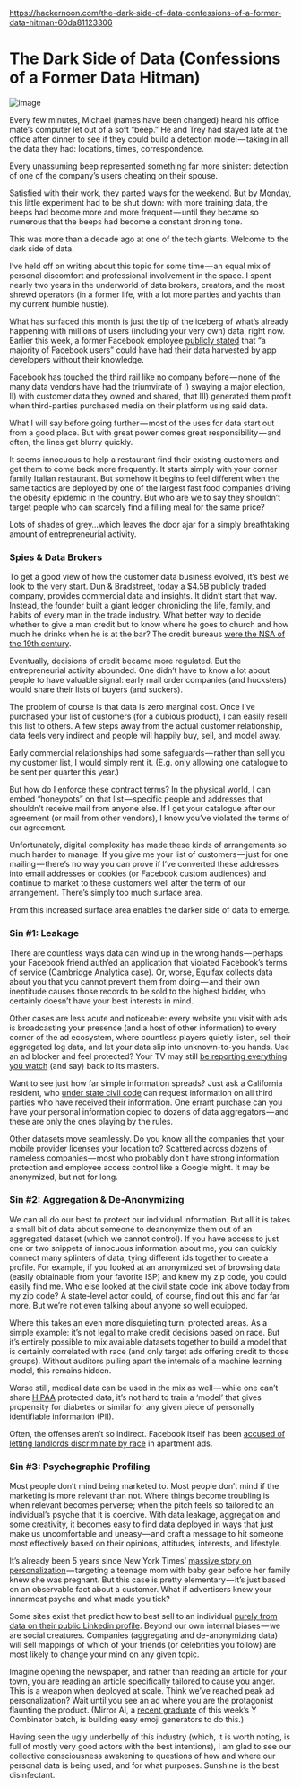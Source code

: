 https://hackernoon.com/the-dark-side-of-data-confessions-of-a-former-data-hitman-60da81123306

# The Dark Side of Data (Confessions of a Former Data Hitman)

![image](https://hackernoon.imgix.net/hn-images/1*TLEvQimDABAg502vFcWCcw.png?auto=format&fit=max&w=1920)

Every few minutes, Michael (names have been changed) heard his office mate’s computer let out of a soft “beep.” He and Trey had stayed late at the office after dinner to see if they could build a detection model — taking in all the data they had: locations, times, correspondence.

Every unassuming beep represented something far more sinister: detection of one of the company’s users cheating on their spouse.

Satisfied with their work, they parted ways for the weekend. But by Monday, this little experiment had to be shut down: with more training data, the beeps had become more and more frequent — until they became so numerous that the beeps had become a constant droning tone.

This was more than a decade ago at one of the tech giants. Welcome to the dark side of data.

I’ve held off on writing about this topic for some time — an equal mix of personal discomfort and professional involvement in the space. I spent nearly two years in the underworld of data brokers, creators, and the most shrewd operators (in a former life, with a lot more parties and yachts than my current humble hustle).

What has surfaced this month is just the tip of the iceberg of what’s already happening with millions of users (including your very own) data, right now. Earlier this week, a former Facebook employee  [publicly stated](https://amp.theguardian.com/news/2018/mar/20/facebook-data-cambridge-analytica-sandy-parakilas?CMP=share_btn_tw&__twitter_impression=true&ref=hackernoon.com)  that “a majority of Facebook users” could have had their data harvested by app developers without their knowledge.

Facebook has touched the third rail like no company before — none of the many data vendors have had the triumvirate of I) swaying a major election, II) with customer data they owned and shared, that III) generated them profit when third-parties purchased media on their platform using said data.

What I will say before going further — most of the uses for data start out from a good place. But with great power comes great responsibility — and often, the lines get blurry quickly.

It seems innocuous to help a restaurant find their existing customers and get them to come back more frequently. It starts simply with your corner family Italian restaurant. But somehow it begins to feel different when the same tactics are deployed by one of the largest fast food companies driving the obesity epidemic in the country. But who are we to say they shouldn’t target people who can scarcely find a filling meal for the same price?

Lots of shades of grey…which leaves the door ajar for a simply breathtaking amount of entrepreneurial activity.

### **Spies & Data Brokers**

To get a good view of how the customer data business evolved, it’s best we look to the very start. Dun & Bradstreet, today a $4.5B publicly traded company, provides commercial data and insights. It didn’t start that way. Instead, the founder built a giant ledger chronicling the life, family, and habits of every man in the trade industry. What better way to decide whether to give a man credit but to know where he goes to church and how much he drinks when he is at the bar? The credit bureaus  [were the NSA of the 19th century](https://www.theatlantic.com/technology/archive/2016/04/mass-surveillance-was-invented-by-credit-bureaus/479226/?ref=hackernoon.com).

Eventually, decisions of credit became more regulated. But the entrepreneurial activity abounded. One didn’t have to know a lot about people to have valuable signal: early mail order companies (and hucksters) would share their lists of buyers (and suckers).

The problem of course is that data is zero marginal cost. Once I’ve purchased your list of customers (for a dubious product), I can easily resell this list to others. A few steps away from the actual customer relationship, data feels very indirect and people will happily buy, sell, and model away.

Early commercial relationships had some safeguards — rather than sell you my customer list, I would simply rent it. (E.g. only allowing one catalogue to be sent per quarter this year.)

But how do I enforce these contract terms? In the physical world, I can embed “honeypots” on that list — specific people and addresses that shouldn’t receive mail from anyone else. If I get your catalogue after our agreement (or mail from other vendors), I know you’ve violated the terms of our agreement.

Unfortunately, digital complexity has made these kinds of arrangements so much harder to manage. If you give me your list of customers — just for one mailing — there’s no way you can prove if I’ve converted these addresses into email addresses or cookies (or Facebook custom audiences) and continue to market to these customers well after the term of our arrangement. There’s simply too much surface area.

From this increased surface area enables the darker side of data to emerge.

### **Sin #1: Leakage**

There are countless ways data can wind up in the wrong hands — perhaps your Facebook friend auth’ed an application that violated Facebook’s terms of service (Cambridge Analytica case). Or, worse, Equifax collects data about you that you cannot prevent them from doing — and their own ineptitude causes those records to be sold to the highest bidder, who certainly doesn’t have your best interests in mind.

Other cases are less acute and noticeable: every website you visit with ads is broadcasting your presence (and a host of other information) to every corner of the ad ecosystem, where countless players quietly listen, sell their aggregated log data, and let your data slip into unknown-to-you hands. Use an ad blocker and feel protected? Your TV may still  [be reporting everything you watch](https://www.washingtonpost.com/news/the-switch/wp/2017/02/06/these-smart-tvs-were-apparently-spying-on-their-owners/?utm_term=.5ff8b2b42f04&ref=hackernoon.com)  (and say) back to its masters.

Want to see just how far simple information spreads? Just ask a California resident, who  [under state civil code](https://leginfo.legislature.ca.gov/faces/codes_displaySection.xhtml?sectionNum=1798.83.&lawCode=CIV&ref=hackernoon.com)  can request information on all third parties who have received their information. One errant purchase can you have your personal information copied to dozens of data aggregators — and these are only the ones playing by the rules.

Other datasets move seamlessly. Do you know all the companies that your mobile provider licenses your location to? Scattered across dozens of nameless companies — most who probably don’t have strong information protection and employee access control like a Google might. It may be anonymized, but not for long.

### **Sin #2: Aggregation & De-Anonymizing**

We can all do our best to protect our individual information. But all it is takes a small bit of data about someone to deanonymize them out of an aggregated dataset (which we cannot control). If you have access to just one or two snippets of innocuous information about me, you can quickly connect many splinters of data, tying different ids together to create a profile. For example, if you looked at an anonymized set of browsing data (easily obtainable from your favorite ISP) and knew my zip code, you could easily find me. Who else looked at the civil state code link above today from my zip code? A state-level actor could, of course, find out this and far far more. But we’re not even talking about anyone so well equipped.

Where this takes an even more disquieting turn: protected areas. As a simple example: it’s not legal to make credit decisions based on race. But it’s entirely possible to mix available datasets together to build a model that is certainly correlated with race (and only target ads offering credit to those groups). Without auditors pulling apart the internals of a machine learning model, this remains hidden.

Worse still, medical data can be used in the mix as well — while one can’t share  [HIPAA](https://www.hhs.gov/hipaa/for-professionals/security/laws-regulations/index.html?ref=hackernoon.com)  protected data, it’s not hard to train a ‘model’ that gives propensity for diabetes or similar for any given piece of personally identifiable information (PII).

Often, the offenses aren’t so indirect. Facebook itself has been  [accused of letting landlords discriminate by race](https://gizmodo.com/facebook-still-lets-landlords-discriminate-by-race-and-1820650849?ref=hackernoon.com)  in apartment ads.

### **Sin #3: Psychographic Profiling**

Most people don’t mind being marketed to. Most people don’t mind if the marketing is more relevant than not. Where things become troubling is when relevant becomes perverse; when the pitch feels so tailored to an individual’s psyche that it is coercive. With data leakage, aggregation and some creativity, it becomes easy to find data deployed in ways that just make us uncomfortable and uneasy — and craft a message to hit someone most effectively based on their opinions, attitudes, interests, and lifestyle.

It’s already been 5 years since New York Times’  [massive story on personalization](http://www.nytimes.com/2012/02/19/magazine/shopping-habits.html?ref=hackernoon.com) — targeting a teenage mom with baby gear before her family knew she was pregnant. But this case is pretty elementary — it’s just based on an observable fact about a customer. What if advertisers knew your innermost psyche and what made you tick?

Some sites exist that predict how to best sell to an individual  [purely from data on their public Linkedin profile](https://www.crystalknows.com/?ref=hackernoon.com). Beyond our own internal biases — we are social creatures. Companies (aggregating and de-anonymizing data) will sell mappings of which of your friends (or celebrities you follow) are most likely to change your mind on any given topic.

Imagine opening the newspaper, and rather than reading an article for your town, you are reading an article specifically tailored to cause you anger. This is a weapon when deployed at scale. Think we’ve reached peak ad personalization? Wait until you see an ad where you are the protagonist flaunting the product. (Mirror AI, a  [recent graduate](https://techcrunch.com/2018/03/20/these-are-the-64-startups-unveiled-at-y-combinator-w18-demo-day-2/?ref=hackernoon.com)  of this week’s Y Combinator batch, is building easy emoji generators to do this.)

Having seen the ugly underbelly of this industry (which, it is worth noting, is full of mostly very good actors with the best intentions), I am glad to see our collective consciousness awakening to questions of how and where our personal data is being used, and for what purposes. Sunshine is the best disinfectant.